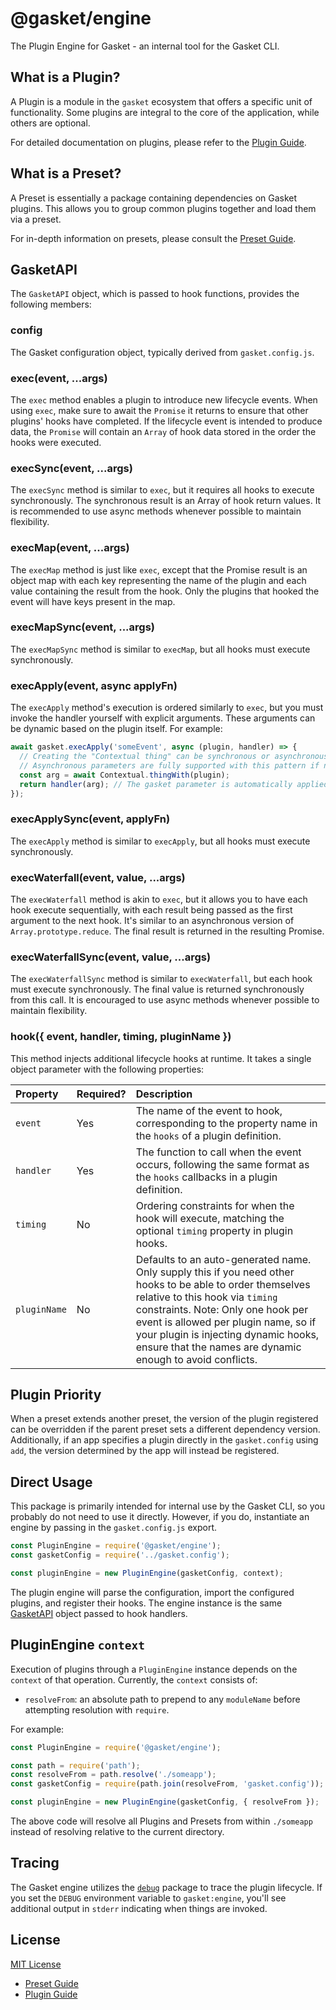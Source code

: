 # @gasket/engine

The Plugin Engine for Gasket - an internal tool for the Gasket CLI.

## What is a Plugin?

A Plugin is a module in the `gasket` ecosystem that offers a specific unit of
functionality. Some plugins are integral to the core of the application, while
others are optional.

For detailed documentation on plugins, please refer to the [Plugin
Guide](./packages/gasket-cli/docs/plugins.md).

## What is a Preset?

A Preset is essentially a package containing dependencies on Gasket plugins.
This allows you to group common plugins together and load them via a preset.

For in-depth information on presets, please consult the [Preset
Guide](./packages/gasket-cli/docs/presets.md).

## GasketAPI

The `GasketAPI` object, which is passed to hook functions, provides the
following members:

### config

The Gasket configuration object, typically derived from `gasket.config.js`.

### exec(event, ...args)

The `exec` method enables a plugin to introduce new lifecycle events. When using
`exec`, make sure to await the `Promise` it returns to ensure that other
plugins' hooks have completed. If the lifecycle event is intended to produce
data, the `Promise` will contain an `Array` of hook data stored in the order the
hooks were executed.

### execSync(event, ...args)

The `execSync` method is similar to `exec`, but it requires all hooks to execute
synchronously. The synchronous result is an Array of hook return values. It is
recommended to use async methods whenever possible to maintain flexibility.

### execMap(event, ...args)

The `execMap` method is just like `exec`, except that the Promise result is an
object map with each key representing the name of the plugin and each value
containing the result from the hook. Only the plugins that hooked the event will
have keys present in the map.

### execMapSync(event, ...args)

The `execMapSync` method is similar to `execMap`, but all hooks must execute
synchronously.

### execApply(event, async applyFn)

The `execApply` method's execution is ordered similarly to `exec`, but you must
invoke the handler yourself with explicit arguments. These arguments can be
dynamic based on the plugin itself. For example:

```js
await gasket.execApply('someEvent', async (plugin, handler) => {
  // Creating the "Contextual thing" can be synchronous or asynchronous.
  // Asynchronous parameters are fully supported with this pattern if necessary.
  const arg = await Contextual.thingWith(plugin);
  return handler(arg); // The gasket parameter is automatically applied
});
```

### execApplySync(event, applyFn)

The `execApply` method is similar to `execApply`, but all hooks must execute
synchronously.

### execWaterfall(event, value, ...args)

The `execWaterfall` method is akin to `exec`, but it allows you to have each
hook execute sequentially, with each result being passed as the first argument
to the next hook. It's similar to an asynchronous version of
`Array.prototype.reduce`. The final result is returned in the resulting Promise.

### execWaterfallSync(event, value, ...args)

The `execWaterfallSync` method is similar to `execWaterfall`, but each hook must
execute synchronously. The final value is returned synchronously from this call.
It is encouraged to use async methods whenever possible to maintain flexibility.

### hook({ event, handler, timing, pluginName })

This method injects additional lifecycle hooks at runtime. It takes a single
object parameter with the following properties:

| Property     | Required? | Description                                                                                                                                                                                                                                                                                                                                 |
|:-------------|:----------|:--------------------------------------------------------------------------------------------------------------------------------------------------------------------------------------------------------------------------------------------------------------------------------------------------------------------------------------------|
| `event`      | Yes       | The name of the event to hook, corresponding to the property name in the `hooks` of a plugin definition.                                                                                                                                                                                                                           |
| `handler`    | Yes       | The function to call when the event occurs, following the same format as the `hooks` callbacks in a plugin definition.                                                                                                                                                                                                         |
| `timing`     | No        | Ordering constraints for when the hook will execute, matching the optional `timing` property in plugin hooks.                                                                                                                                                                                                                                |
| `pluginName` | No        | Defaults to an auto-generated name. Only supply this if you need other hooks to be able to order themselves relative to this hook via `timing` constraints. Note: Only one hook per event is allowed per plugin name, so if your plugin is injecting dynamic hooks, ensure that the names are dynamic enough to avoid conflicts.

## Plugin Priority

When a preset extends another preset, the version of the plugin registered can
be overridden if the parent preset sets a different dependency version.
Additionally, if an app specifies a plugin directly in the `gasket.config` using
`add`, the version determined by the app will instead be registered.

## Direct Usage

This package is primarily intended for internal use by the Gasket CLI, so you
probably do not need to use it directly. However, if you do, instantiate an
engine by passing in the `gasket.config.js` export.

```js
const PluginEngine = require('@gasket/engine');
const gasketConfig = require('../gasket.config');

const pluginEngine = new PluginEngine(gasketConfig, context);
```

The plugin engine will parse the configuration, import the configured plugins,
and register their hooks. The engine instance is the same
[GasketAPI](#gasketapi) object passed to hook handlers.

## PluginEngine `context`

Execution of plugins through a `PluginEngine` instance depends on the `context`
of that operation. Currently, the `context` consists of:

- `resolveFrom`: an absolute path to prepend to any `moduleName` before
  attempting resolution with `require`.

For example:

```js
const PluginEngine = require('@gasket/engine');

const path = require('path');
const resolveFrom = path.resolve('./someapp');
const gasketConfig = require(path.join(resolveFrom, 'gasket.config'));

const pluginEngine = new PluginEngine(gasketConfig, { resolveFrom });
```

The above code will resolve all Plugins and Presets from within `./someapp`
instead of resolving relative to the current directory.

## Tracing

The Gasket engine utilizes the [`debug`](https://www.npmjs.com/package/debug)
package to trace the plugin lifecycle. If you set the `DEBUG` environment
variable to `gasket:engine`, you'll see additional output in `stderr` indicating
when things are invoked.

## License

[MIT License](./LICENSE.md)

<!-- LINKS -->

- [Preset Guide](./packages/gasket-cli/docs/presets.md)
- [Plugin Guide](./packages/gasket-cli/docs/plugins.md)
